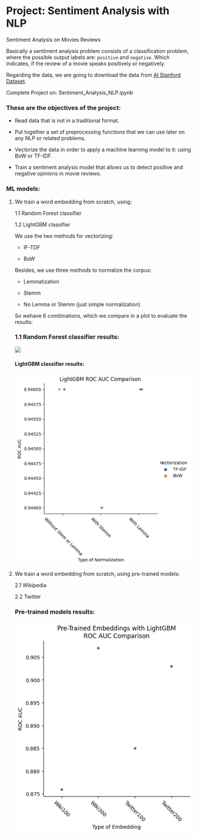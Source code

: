 # Project: Sentiment Analysis with NLP
Sentiment Analysis on Movies Reviews

Basically a sentiment analysis problem consists of a classification problem, where the possible output labels are: `positive` and `negative`. Which indicates, if the review of a movie speaks positively or negatively. 


Regarding the data, we are going to download the data from [AI Stanford Dataset](https://ai.stanford.edu/~amaas/data/sentiment/).

Complete Project on: Sentiment_Analysis_NLP.ipynb

### These are the objectives of the project:

* Read data that is not in a traditional format.

* Put together a set of preprocessing functions that we can use later on any NLP or related problems.

* Vectorize the data in order to apply a machine learning model to it: using BoW or TF-IDF.

* Train a sentiment analysis model that allows us to detect positive and negative opinions in movie reviews.

### ML models:

1. We train a word embedding from scratch, using:

    1.1 Random Forest classifier
    
    1.2 LightGBM classifier

   We use the two methods for vectorizing:

    * IF-TDF

    * BoW

    Besides, we use three methods to normalize the corpus:

    * Lemmatization

    * Stemm

    * No Lemma or Stemm (just simple normalization)


    So wehave 6 combinations, which we compare in a plot to evaluate the results:
    
    ### 1.1 Random Forest classifier results:
    
    ![](https://github.com/DaDeCar/Sentiment-Analysis-with-NLP/blob/d9b025f455097b948fc06cfec94eb8afac89b71c/images/random_forest_roc_Auc%C3%A7.jpg)
    
    
    #### LightGBM classifier results:
    
    
    ![](https://github.com/DaDeCar/Sentiment-Analysis-with-NLP/blob/440b3e76b455d103bf8f7f8c9118a9ebb29bfd92/images/random_lightGBM_Auc.jpg)
    
    
    
    
    
    
2. We train a word embedding from scratch, using pre-trained models:

    2.1 Wikipedia
    
    2.2 Twitter

    ### Pre-trained models results:
    ![](https://github.com/DaDeCar/Sentiment-Analysis-with-NLP/blob/39fcf66daa7c6b4ca67158691b6edaf6e0c6cfb0/images/wiki_twitter_comparisson.jpg)
